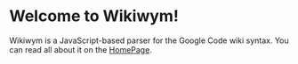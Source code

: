 # Welcome to Wikiwym! #

Wikiwym is a JavaScript-based parser for the Google Code wiki syntax. You can read all about it on the [HomePage](HomePage.md).